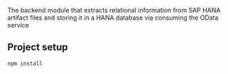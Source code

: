 The backend module that extracts relational information from SAP HANA artifact files and storing it in a HANA database via consuming the OData service

## Project setup
```
npm install
```

